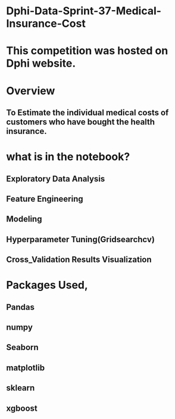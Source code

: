 # Dphi-Data-Sprint-37-Medical-Insurance-Cost

# This competition was hosted on Dphi website.

# Overview
## To Estimate the individual medical costs of customers who have bought the health insurance.

# what is in the notebook?

## Exploratory Data Analysis
## Feature Engineering
## Modeling
## Hyperparameter Tuning(Gridsearchcv)
## Cross_Validation Results Visualization

# Packages Used,
## Pandas
## numpy
## Seaborn
## matplotlib
## sklearn
## xgboost
